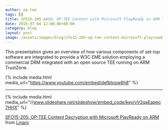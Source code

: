 ```yaml
---
author: op-tee
tags: []
title: SFO15-205 &#58; OP-TEE Content with Microsoft PlayReady on ARM TrustZone
date: 2016-07-04 12:00:00+00:00
category: blog
layout: post
image: /assets/images/blog/sfo15-205-op-tee-content-microsoft-playready-arm-trustzone-image.jpg
---
```


This presentation gives an overview of how various components of set-top software are integrated to provide a W3C EME solution employing a commercial DRM integrated with an open source TEE running on ARM TrustZone.

{% include media.html media_url="https://www.youtube.com/embed/defbtpsw6h8" %}

---

{% include media.html media_url="//www.slideshare.net/slideshow/embed_code/key/vV2qaEapeo7HHX" %}

[SFO15-205: OP-TEE Content Decryption with Microsoft PlayReady on ARM](https://www.slideshare.net/linaroorg/sfo15205-optee-content-decryption-with-microsoft-playready-on-arm-53111683) from [Linaro](http://www.slideshare.net/linaroorg)
